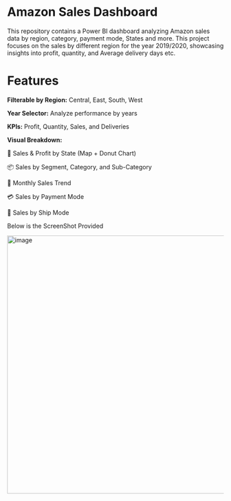 # Amazon Sales Dashboard

This repository contains a Power BI dashboard analyzing Amazon sales data by region, category, payment mode, States and more. This project focuses on the sales by different region for the year 2019/2020, showcasing insights into profit, quantity, and Average delivery days etc.


# Features

**Filterable by Region:** Central, East, South, West

**Year Selector:** Analyze performance by years

**KPIs:** Profit, Quantity, Sales, and Deliveries

**Visual Breakdown:**

📍 Sales & Profit by State (Map + Donut Chart)

📦 Sales by Segment, Category, and Sub-Category

📆 Monthly Sales Trend

💳 Sales by Payment Mode

🚚 Sales by Ship Mode


Below is the ScreenShot Provided

<img width="600" alt="image" src="https://github.com/user-attachments/assets/3c69e898-9014-45f6-a9c5-7d1e7aa0d0c5" />

